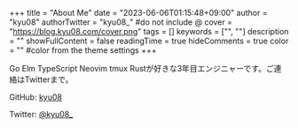 +++
title = "About Me"
date = "2023-06-06T01:15:48+09:00"
author = "kyu08"
authorTwitter = "kyu08_" #do not include @
cover = "https://blog.kyu08.com/cover.png"
tags = []
keywords = ["", ""]
description = ""
showFullContent = false
readingTime = true
hideComments = true
color = "" #color from the theme settings
+++

Go Elm TypeScript Neovim tmux Rustが好きな3年目エンジニャーです。ご連絡はTwitterまで。

GitHub: [kyu08](https://github.com/kyu08)

Twitter: [@kyu08_](https://twitter.com/kyu08_)
